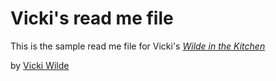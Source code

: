# Vicki's read me file

This is the sample read me file for Vicki's 
[*Wilde in the Kitchen*](http://www.wildeinthekitchen.blogspot.com)

by [Vicki Wilde](http://www.espn.com)